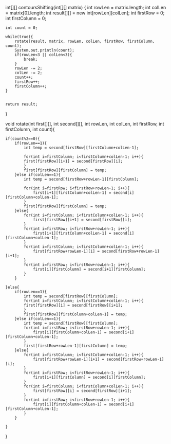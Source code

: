int[][] contoursShifting(int[][] matrix) {
    int rowLen = matrix.length;
    int colLen = matrix[0].length;
    int result[][] = new int[rowLen][colLen];
    int firstRow = 0;
    int firstColumn = 0;

    int count = 0;
    
    while(true){
        rotate(result, matrix, rowLen, colLen, firstRow, firstColumn, count);
        System.out.println(count);
        if(rowLen<3 || colLen<3){
            break;
        }
        rowLen -= 2;
        colLen -= 2;
        count++;
        firstRow++;
        firstColumn++;
    }
    
    
    return result;
    
}

void rotate(int first[][], int second[][], int rowLen, int colLen, int firstRow, int firstColumn, int count){

    if(count%2==0){
        if(rowLen==1){
            int temp = second[firstRow][firstColumn+colLen-1];

            for(int i=firstColumn; i<firstColumn+colLen-1; i++){
            first[firstRow][i+1] = second[firstRow][i];
            }
            first[firstRow][firstColumn] = temp;
        }else if(colLen==1){
            int temp = second[firstRow+rowLen-1][firstColumn];

            for(int i=firstRow; i<firstRow+rowLen-1; i++){
                first[i+1][firstColumn+colLen-1] = second[i][firstColumn+colLen-1];
            }
            first[firstRow][firstColumn] = temp;        
        }else{
            for(int i=firstColumn; i<firstColumn+colLen-1; i++){
                first[firstRow][i+1] = second[firstRow][i];
            }
            for(int i=firstRow; i<firstRow+rowLen-1; i++){
                first[i+1][firstColumn+colLen-1] = second[i][firstColumn+colLen-1];
            }
            for(int i=firstColumn; i<firstColumn+colLen-1; i++){
                first[firstRow+rowLen-1][i] = second[firstRow+rowLen-1][i+1];
            }
            for(int i=firstRow; i<firstRow+rowLen-1; i++){
                first[i][firstColumn] = second[i+1][firstColumn];
            }            
        }
        
    }else{
        if(rowLen==1){
            int temp = second[firstRow][firstColumn];
            for(int i=firstColumn; i<firstColumn+colLen-1; i++){
            first[firstRow][i] = second[firstRow][i+1];
            }
            first[firstRow][firstColumn+colLen-1] = temp;
        }else if(colLen==1){
            int temp = second[firstRow][firstColumn];
            for(int i=firstRow; i<firstRow+rowLen-1; i++){
                first[i][firstColumn+colLen-1] = second[i+1][firstColumn+colLen-1];
            }
            first[firstRow+rowLen-1][firstColumn] = temp;
        }else{
            for(int i=firstColumn; i<firstColumn+colLen-1; i++){
                first[firstRow+rowLen-1][i+1] = second[firstRow+rowLen-1][i];
            }
            for(int i=firstRow; i<firstRow+rowLen-1; i++){
                first[i+1][firstColumn] = second[i][firstColumn];
            }
            for(int i=firstColumn; i<firstColumn+colLen-1; i++){
                first[firstRow][i] = second[firstRow][i+1];
            }
            for(int i=firstRow; i<firstRow+rowLen-1; i++){
                first[i][firstColumn+colLen-1] = second[i+1][firstColumn+colLen-1];
            }
        }
        
    }
    
}